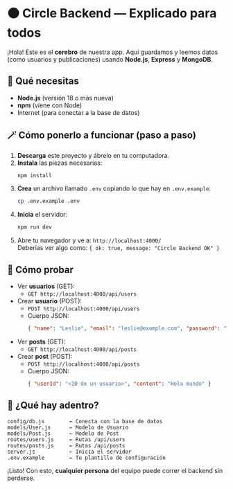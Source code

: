 # 🟠 Circle Backend — Explicado para todos

¡Hola! Este es el **cerebro** de nuestra app. Aquí guardamos y leemos datos (como usuarios y publicaciones) usando **Node.js**, **Express** y **MongoDB**.

## 🧰 Qué necesitas
- **Node.js** (versión 18 o más nueva)
- **npm** (viene con Node)
- Internet (para conectar a la base de datos)

## 🪄 Cómo ponerlo a funcionar (paso a paso)
1. **Descarga** este proyecto y ábrelo en tu computadora.
2. **Instala** las piezas necesarias:
   ```bash
   npm install
   ```
3. **Crea** un archivo llamado `.env` copiando lo que hay en `.env.example`:
   ```bash
   cp .env.example .env
   ```
4. **Inicia** el servidor:
   ```bash
   npm run dev
   ```
5. Abre tu navegador y ve a: `http://localhost:4000/`  
   Deberías ver algo como: `{ ok: true, message: "Circle Backend OK" }`

## 🧪 Cómo probar
- Ver **usuarios** (GET):
  - `GET http://localhost:4000/api/users`
- Crear **usuario** (POST):
  - `POST http://localhost:4000/api/users`
  - Cuerpo JSON:
    ```json
    { "name": "Leslie", "email": "leslie@example.com", "password": "123456" }
    ```
- Ver **posts** (GET):
  - `GET http://localhost:4000/api/posts`
- Crear **post** (POST):
  - `POST http://localhost:4000/api/posts`
  - Cuerpo JSON:
    ```json
    { "userId": "<ID de un usuario>", "content": "Hola mundo" }
    ```

## 🧱 ¿Qué hay adentro?
```
config/db.js        ← Conecta con la base de datos
models/User.js      ← Modelo de Usuario
models/Post.js      ← Modelo de Post
routes/users.js     ← Rutas /api/users
routes/posts.js     ← Rutas /api/posts
server.js           ← Inicia el servidor
.env.example        ← Tu plantilla de configuración
```
¡Listo! Con esto, **cualquier persona** del equipo puede correr el backend sin perderse.
